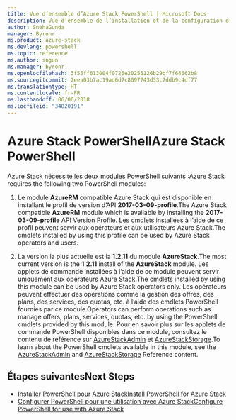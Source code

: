 ```yaml
---
title: Vue d’ensemble d’Azure Stack PowerShell | Microsoft Docs
description: Vue d’ensemble de l’installation et de la configuration d’Azure Stack PowerShell.
author: SnehaGunda
manager: Byronr
ms.product: azure-stack
ms.devlang: powershell
ms.topic: reference
ms.author: sngun
ms.manager: byronr
ms.openlocfilehash: 3f55ff613004f0726e20255126b29bf7f64662b8
ms.sourcegitcommit: 2eea03b7ac19ad6d7c8097743d33c7ddb9c4df77
ms.translationtype: HT
ms.contentlocale: fr-FR
ms.lasthandoff: 06/06/2018
ms.locfileid: "34820191"
---
```

# <a name="azure-stack-powershell"></a><span data-ttu-id="057f7-103">Azure Stack PowerShell</span><span class="sxs-lookup"><span data-stu-id="057f7-103">Azure Stack PowerShell</span></span>

<span data-ttu-id="057f7-104">Azure Stack nécessite les deux modules PowerShell suivants :</span><span class="sxs-lookup"><span data-stu-id="057f7-104">Azure Stack requires the following two PowerShell modules:</span></span>  

1. <span data-ttu-id="057f7-105">Le module **AzureRM** compatible Azure Stack qui est disponible en installant le profil de version d’API **2017-03-09-profile**.</span><span class="sxs-lookup"><span data-stu-id="057f7-105">The Azure Stack compatible **AzureRM** module which is available by installing the **2017-03-09-profile** API Version Profile.</span></span> <span data-ttu-id="057f7-106">Les cmdlets installées à l’aide de ce profil peuvent servir aux opérateurs et aux utilisateurs Azure Stack.</span><span class="sxs-lookup"><span data-stu-id="057f7-106">The cmdlets installed by using this profile can be used by Azure Stack operators and users.</span></span>

2. <span data-ttu-id="057f7-107">La version la plus actuelle est la **1.2.11** du module **AzureStack**.</span><span class="sxs-lookup"><span data-stu-id="057f7-107">The most current version is the **1.2.11** install of the **AzureStack** module.</span></span> <span data-ttu-id="057f7-108">Les applets de commande installées à l’aide de ce module peuvent servir uniquement aux opérateurs Azure Stack.</span><span class="sxs-lookup"><span data-stu-id="057f7-108">The cmdlets installed by using this module can be used by Azure Stack operators only.</span></span> <span data-ttu-id="057f7-109">Les opérateurs peuvent effectuer des opérations comme la gestion des offres, des plans, des services, des quotas, etc. à l’aide des cmdlets PowerShell fournies par ce module.</span><span class="sxs-lookup"><span data-stu-id="057f7-109">Operators can perform operations such as manage offers, plans, services, quotas, etc. by using the PowerShell cmdlets provided by this module.</span></span> <span data-ttu-id="057f7-110">Pour en savoir plus sur les applets de commande PowerShell disponibles dans ce module, consultez le contenu de référence sur [AzureStackAdmin](https://docs.microsoft.com/powershell/module/azurerm.azurestackadmin/?view=azurestackps-1.2.11#azurerm.azurestackadmin) et [AzureStackStorage](https://docs.microsoft.com/powershell/module/azurerm.azurestackstorage/?view=azurestackps-1.2.11#azurerm.azurestackstorage).</span><span class="sxs-lookup"><span data-stu-id="057f7-110">To learn about the PowerShell cmdlets available in this module, see the [AzureStackAdmin](https://docs.microsoft.com/powershell/module/azurerm.azurestackadmin/?view=azurestackps-1.2.11#azurerm.azurestackadmin) and [AzureStackStorage](https://docs.microsoft.com/powershell/module/azurerm.azurestackstorage/?view=azurestackps-1.2.11#azurerm.azurestackstorage) Reference content.</span></span>

## <a name="next-steps"></a><span data-ttu-id="057f7-111">Étapes suivantes</span><span class="sxs-lookup"><span data-stu-id="057f7-111">Next Steps</span></span>

* [<span data-ttu-id="057f7-112">Installer PowerShell pour Azure Stack</span><span class="sxs-lookup"><span data-stu-id="057f7-112">Install PowerShell for Azure Stack</span></span>](https://docs.microsoft.com/azure/azure-stack/azure-stack-powershell-install?view=azurestackps-1.2.9&toc=%2fpowershell%2fmodule%2ftoc.json%3fview%3dazurestackps-1.2.9&view=azurestackps-1.2.9)
* [<span data-ttu-id="057f7-113">Configurer PowerShell pour une utilisation avec Azure Stack</span><span class="sxs-lookup"><span data-stu-id="057f7-113">Configure PowerShell for use with Azure Stack</span></span>](https://docs.microsoft.com/azure/azure-stack/azure-stack-powershell-configure?view=azurestackps-1.2.9&toc=%2fpowershell%2fmodule%2ftoc.json%3fview%3dazurestackps-1.2.9&view=azurestackps-1.2.9)
